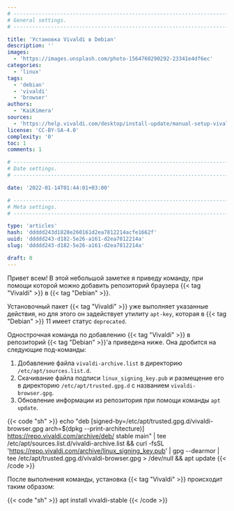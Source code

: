 ```yaml
---
# -------------------------------------------------------------------------------------------------------------------- #
# General settings.
# -------------------------------------------------------------------------------------------------------------------- #

title: 'Установка Vivaldi в Debian'
description: ''
images:
  - 'https://images.unsplash.com/photo-1564760290292-23341e4df6ec'
categories:
  - 'linux'
tags:
  - 'debian'
  - 'vivaldi'
  - 'browser'
authors:
  - 'KaiKimera'
sources:
  - 'https://help.vivaldi.com/desktop/install-update/manual-setup-vivaldi-linux-repositories/'
license: 'CC-BY-SA-4.0'
complexity: '0'
toc: 1
comments: 1

# -------------------------------------------------------------------------------------------------------------------- #
# Date settings.
# -------------------------------------------------------------------------------------------------------------------- #

date: '2022-01-14T01:44:01+03:00'

# -------------------------------------------------------------------------------------------------------------------- #
# Meta settings.
# -------------------------------------------------------------------------------------------------------------------- #

type: 'articles'
hash: 'ddddd243d1828e260161d2ea7812214acfe1662f'
uuid: 'ddddd243-d182-5e26-a161-d2ea7812214a'
slug: 'ddddd243-d182-5e26-a161-d2ea7812214a'

draft: 0
---
```


Привет всем! В этой небольшой заметке я приведу команду, при помощи которой можно добавить репозиторий браузера {{< tag "Vivaldi" >}} в {{< tag "Debian" >}}.

<!--more-->

Установочный пакет {{< tag "Vivaldi" >}} уже выполняет указанные действия, но для этого он задействует утилиту `apt-key`, которая в {{< tag "Debian" >}} 11 имеет статус `deprecated`.

Однострочная команда по добавлению {{< tag "Vivaldi" >}} в репозиторий {{< tag "Debian" >}}'а приведена ниже. Она дробится на следующие под-команды:

1. Добавление файла `vivaldi-archive.list` в директорию `/etc/apt/sources.list.d`.
2. Скачивание файла подписи `linux_signing_key.pub` и размещение его в директорию `/etc/apt/trusted.gpg.d` с названием `vivaldi-browser.gpg`.
3. Обновление информации из репозитория при помощи команды `apt update`.

{{< code "sh" >}}
echo "deb [signed-by=/etc/apt/trusted.gpg.d/vivaldi-browser.gpg arch=$(dpkg --print-architecture)] https://repo.vivaldi.com/archive/deb/ stable main" | tee /etc/apt/sources.list.d/vivaldi-archive.list && curl -fsSL 'https://repo.vivaldi.com/archive/linux_signing_key.pub' | gpg --dearmor | tee /etc/apt/trusted.gpg.d/vivaldi-browser.gpg > /dev/null && apt update
{{< /code >}}

После выполнения команды, установка {{< tag "Vivaldi" >}} происходит таким образом:

{{< code "sh" >}}
apt install vivaldi-stable
{{< /code >}}
